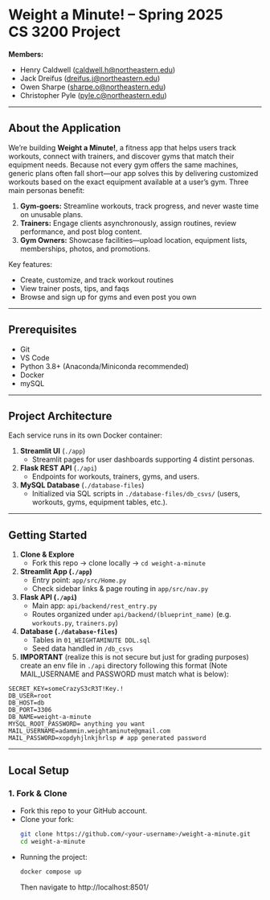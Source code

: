 # Weight a Minute! – Spring 2025 CS 3200 Project

**Members:**  
- Henry Caldwell (caldwell.h@northeastern.edu)  
- Jack Dreifus (dreifus.j@northeastern.edu)  
- Owen Sharpe (sharpe.o@northeastern.edu)  
- Christopher Pyle (pyle.c@northeastern.edu)  

---

## About the Application 

We’re building **Weight a Minute!**, a fitness app that helps users track workouts, connect with trainers, and discover gyms that match their equipment needs. Because not every gym offers the same machines, generic plans often fall short—our app solves this by delivering customized workouts based on the exact equipment available at a user’s gym. Three main personas benefit:

1. **Gym‐goers:** Streamline workouts, track progress, and never waste time on unusable plans.  
2. **Trainers:** Engage clients asynchronously, assign routines, review performance, and post blog content.  
3. **Gym Owners:** Showcase facilities—upload location, equipment lists, memberships, photos, and promotions.

Key features:  
- Create, customize, and track workout routines  
- View trainer posts, tips, and faqs  
- Browse and sign up for gyms and even post you own

---

## Prerequisites

- Git
- VS Code
- Python 3.8+ (Anaconda/Miniconda recommended)  
- Docker 
- mySQL 

---

## Project Architecture

Each service runs in its own Docker container:

1. **Streamlit UI** (`./app`)  
   - Streamlit pages for user dashboards supporting 4 distint personas.
2. **Flask REST API** (`./api`)  
   - Endpoints for workouts, trainers, gyms, and users.  
3. **MySQL Database** (`./database-files`)  
   - Initialized via SQL scripts in `./database-files/db_csvs/` (users, workouts, gyms, equipment tables, etc.).

---

## Getting Started

1. **Clone & Explore**  
   - Fork this repo → clone locally → `cd weight-a-minute`  
2. **Streamlit App (`./app`)**  
   - Entry point: `app/src/Home.py`  
   - Check sidebar links & page routing in `app/src/nav.py`  
3. **Flask API (`./api`)**  
   - Main app: `api/backend/rest_entry.py`  
   - Routes organized under `api/backend/(blueprint_name)` (e.g. `workouts.py`, `trainers.py`)  
4. **Database (`./database-files`)**  
   - Tables in `01_WEIGHTAMINUTE DDL.sql`  
   - Seed data handled in `/db_csvs`
5. **IMPORTANT** (realize this is not secure but just for grading purposes) create an env file in `./api` directory following this format (Note MAIL_USERNAME and PASSWORD must match what is below): 
```
SECRET_KEY=someCrazyS3cR3T!Key.!
DB_USER=root
DB_HOST=db
DB_PORT=3306
DB_NAME=weight-a-minute
MYSQL_ROOT_PASSWORD= anything you want 
MAIL_USERNAME=adammin.weightaminute@gmail.com
MAIL_PASSWORD=xopdyhjlnkjhrlsp # app generated password
```

---

## Local Setup

### 1. Fork & Clone

- Fork this repo to your GitHub account.  
- Clone your fork:  
  ```bash
  git clone https://github.com/<your‑username>/weight-a-minute.git
  cd weight-a-minute
  ```
- Running the project:
  ```bash
  docker compose up
  ```
  Then navigate to http://localhost:8501/
